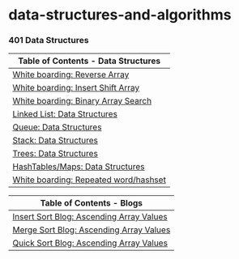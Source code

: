 # data-structures-and-algorithms

### 401 Data Structures

| Table of Contents - Data Structures                                                                   |
|-------------------------------------------------------------------------------------------------------|
| [White boarding: Reverse Array](./lib/src/main/java/codechallenges/reversedArray/README.md)           |
| [White boarding: Insert Shift Array](./lib/src/main/java/codechallenges/insertArray/README.md)        |
| [White boarding: Binary Array Search](./lib/src/main/java/codechallenges/arrayBinarySearch/README.md) |
| [Linked List: Data Structures](./lib/src/main/java/datastructures/linkedlist/README.md)               |
| [Queue: Data Structures](./lib/src/main/java/datastructures/queue/ReadMe.md)                          |
| [Stack: Data Structures](./lib/src/main/java/datastructures/stack/ReadMe.md)                          |
| [Trees: Data Structures](./lib/src/main/java/datastructures/trees/ReadMe.md)                          |
| [HashTables/Maps: Data Structures](./lib/src/main/java/codechallenges/hashtables/readme.md)           |
| [White boarding: Repeated word/hashset](./lib/src/main/java/codechallenges/hashtables/CC31readme.md)  |
 

| Table of Contents - Blogs                                                                                 |
|-----------------------------------------------------------------------------------------------------------|
| [Insert Sort Blog: Ascending Array Values](./lib/src/main/java/codechallenges/blogs/insertionsortblog.md) |
| [Merge Sort Blog: Ascending Array Values](./lib/src/main/java/codechallenges/blogs/mergesortblog.md)      |
| [Quick Sort Blog: Ascending Array Values](./lib/src/main/java/codechallenges/blogs/quicksortblog.md)      |
